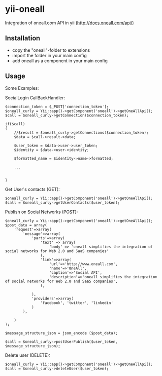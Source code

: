 yii-oneall
==========

Integration of oneall.com API in yii (http://docs.oneall.com/api/)

Installation
------------

- copy the "oneall"-folder to extensions
- import the folder in your main config
- add oneall as a component in your main config


Usage
-----

Some Examples:

SocialLogin CallBackHandler:
	
	$connection_token = $_POST['connection_token'];
    $oneall_curly = Yii::app()->getComponent('oneall')->getOneAllApi();
    $call = $oneall_curly->getConnection($connection_token);
    
    if($call)
    {
        //$result = $oneall_curly->getConnections($connection_token);
        $data = $call->result->data;
        
        $user_token = $data->user->user_token;
        $identity = $data->user->identity;
        
        $formatted_name = $identity->name->formatted;
        
        ...
        
        
    }
    
Get User's contacts (GET):
	
	$oneall_curly = Yii::app()->getComponent('oneall')->getOneAllApi();
	$call = $oneall_curly->getUserContacts($user_token);
	
Publish on Social Networks (POST):

	$oneall_curly = Yii::app()->getComponent('oneall')->getOneAllApi();
	$post_data = array(
        'request'=>array(
            'message'=>array(
                'parts'=>array(
                    'text' => array(
                        'body' => 'oneall simplifies the integration of social networks for Web 2.0 and SaaS companies'
                    ),
                    'link'=>array(
                        'url'=>'http://www.oneall.com',
                        'name'=>'OneAll',
                        'caption'=>'Social API',
                        'description'=>'oneall simplifies the integration of social networks for Web 2.0 and SaaS companies',
                    ),
                    
                ),
                'providers'=>array(
                    'facebook', 'twitter', 'linkedin'
                )
            ),
            
        )
    );
    
    $message_structure_json = json_encode ($post_data);
    
    $call = $oneall_curly->postUserPublish($user_token, $message_structure_json);
    
Delete user (DELETE):

	$oneall_curly = Yii::app()->getComponent('oneall')->getOneAllApi();
	$call = $oneall_curly->deleteUser($user_token);    
	
